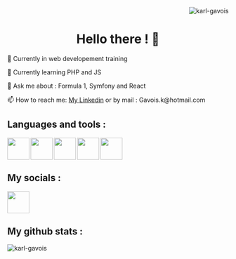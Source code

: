 <p align="right"> <img src="https://komarev.com/ghpvc/?username=karl-gavois&label=Profile%20views&color=00FFE1&style=plastic" alt="karl-gavois" /></p>
<h1 align="center">Hello there ! 👋</h1>
<!--
**Karl-Gavois/Karl-Gavois** is a ✨ _special_ ✨ repository because its `README.md` (this file) appears on your GitHub profile.-->

<p align=left>🔭 Currently in web developement training </p>
<p align=left>🌱 Currently learning PHP and JS </p>
<p align=left>💬 Ask me about : Formula 1, Symfony and React</p>
<p align=left>📫 How to reach me: <a href=https://www.linkedin.com/in/karl-gavois>My Linkedin</a> or by mail : Gavois.k@hotmail.com </p>

<h2> Languages and tools : </h2>

<img align=left src="https://cdn.jsdelivr.net/gh/devicons/devicon/icons/vscode/vscode-original.svg" height=50 width=50 />
<img align=left  src="https://cdn.jsdelivr.net/gh/devicons/devicon/icons/html5/html5-original.svg" height=50 width=50 />            
<img align=left  src="https://cdn.jsdelivr.net/gh/devicons/devicon/icons/css3/css3-original.svg" height=50 width=50 />         
<img align=left  src="https://cdn.jsdelivr.net/gh/devicons/devicon/icons/php/php-original.svg" height=50 width=50 />          
<img src="https://cdn.jsdelivr.net/gh/devicons/devicon/icons/javascript/javascript-original.svg" height=50 width=50/>

<h2> My socials : </h2>
<a href=https://www.linkedin.com/in/karl-gavois target="_blank"><img src="https://cdn.jsdelivr.net/gh/devicons/devicon/icons/linkedin/linkedin-original.svg" height=50 width=50></a>

<h2> My github stats : </h2>

<p>&nbsp;<img align="left" src="https://github-readme-stats.vercel.app/api?username=karl-gavois&show_icons=true&theme=dark&title_color=00ffe1&text_color=00ffe1&cache_seconds=1800" alt="karl-gavois" /></p>
